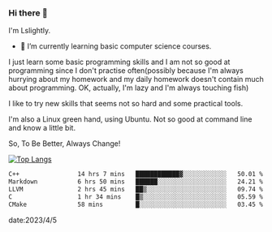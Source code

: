 ### Hi there 👋

I'm Lslightly.

- 🌱 I’m currently learning basic computer science courses.

I just learn some basic programming skills and I am not so good at programming since I don't practise often(possibly because I'm always hurrying about my homework and my daily homework doesn't contain much about programming. OK, actually, I'm lazy and I'm always touching fish)

I like to try new skills that seems not so hard and some practical tools.

I'm also a Linux green hand, using Ubuntu. Not so good at command line and know a little bit.

So, To Be Better, Always Change!

[![Top Langs](https://github-readme-stats.vercel.app/api/top-langs/?username=Lslightly&layout=compact)](https://github.com/anuraghazra/github-readme-stats)

<!--START_SECTION:waka-->

```txt
C++                14 hrs 7 mins   ████████████▓░░░░░░░░░░░░   50.01 %
Markdown           6 hrs 50 mins   ██████░░░░░░░░░░░░░░░░░░░   24.21 %
LLVM               2 hrs 45 mins   ██▒░░░░░░░░░░░░░░░░░░░░░░   09.74 %
C                  1 hr 34 mins    █▒░░░░░░░░░░░░░░░░░░░░░░░   05.59 %
CMake              58 mins         █░░░░░░░░░░░░░░░░░░░░░░░░   03.45 %
```

<!--END_SECTION:waka-->

date:2023/4/5

